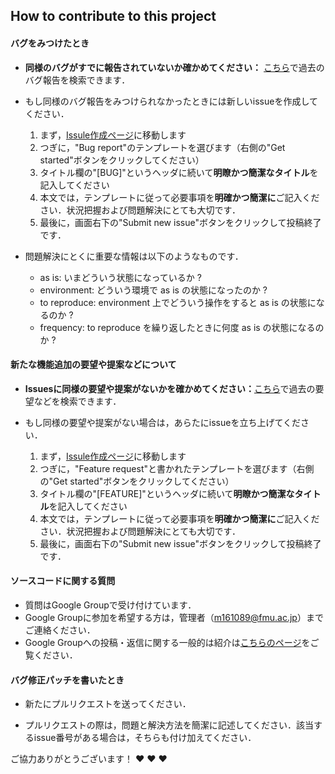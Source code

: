 ## How to contribute to this project

#### **バグをみつけたとき**

* **同様のバグがすでに報告されていないか確かめてください：** [こちら](https://github.com/FmuOphthalOctChoroidBloodVessels/chroidsegmentation/issues)で過去のバグ報告を検索できます．

* もし同様のバグ報告をみつけられなかったときには新しいissueを作成してください．
  1. まず，[Issule作成ページ](https://github.com/FmuOphthalOctChoroidBloodVessels/chroidsegmentation/issues/new/choose)に移動します
  2. つぎに，"Bug report"のテンプレートを選びます（右側の"Get started"ボタンをクリックしてください）
  3. タイトル欄の"[BUG]"というヘッダに続いて**明瞭かつ簡潔なタイトル**を記入してください
  4. 本文では，テンプレートに従って必要事項を**明確かつ簡潔に**ご記入ください．状況把握および問題解決にとても大切です．
  5. 最後に，画面右下の"Submit new issue"ボタンをクリックして投稿終了です．

* 問題解決にとくに重要な情報は以下のようなものです．
  - as is: いまどういう状態になっているか ?
  - environment: どういう環境で as is の状態になったのか ?
  - to reproduce: environment 上でどういう操作をすると as is の状態になるのか ?
  - frequency: to reproduce を繰り返したときに何度 as is の状態になるのか ? 

#### **新たな機能追加の要望や提案などについて**

* **Issuesに同様の要望や提案がないかを確かめてください：**[こちら](https://github.com/FmuOphthalOctChoroidBloodVessels/chroidsegmentation/issues)で過去の要望などを検索できます．

* もし同様の要望や提案がない場合は，あらたにissueを立ち上げてください．
  1. まず，[Issule作成ページ](https://github.com/FmuOphthalOctChoroidBloodVessels/chroidsegmentation/issues/new/choose)に移動します
  2. つぎに，"Feature request"と書かれたテンプレートを選びます（右側の"Get started"ボタンをクリックしてください）
  3. タイトル欄の"[FEATURE]"というヘッダに続いて**明瞭かつ簡潔なタイトル**を記入してください
  4. 本文では，テンプレートに従って必要事項を**明確かつ簡潔に**ご記入ください．状況把握および問題解決にとても大切です．
  5. 最後に，画面右下の"Submit new issue"ボタンをクリックして投稿終了です．

#### **ソースコードに関する質問**

* 質問はGoogle Groupで受け付けています．
* Google Groupに参加を希望する方は，管理者（m161089@fmu.ac.jp）までご連絡ください．
* Google Groupへの投稿・返信に関する一般的は紹介は[こちらのページ](https://support.google.com/groups/answer/1046523?hl=ja&ref_topic=2458613)をご覧ください．

#### **バグ修正パッチを書いたとき**

* 新たにプルリクエストを送ってください．

* プルリクエストの際は，問題と解決方法を簡潔に記述してください．該当するissue番号がある場合は，そちらも付け加えてください．


ご協力ありがとうございます！ :heart: :heart: :heart:
